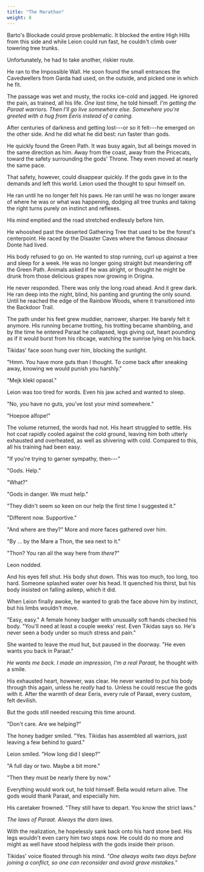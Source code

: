 ```yaml
---
title: "The Marathon"
weight: 8
---
```


Barto's Blockade could prove problematic. It blocked the entire High Hills from this side and while Leion could run fast, he couldn't climb over towering tree trunks. 

Unfortunately, he had to take another, riskier route.

He ran to the Impossible Wall. He soon found the small entrances the Cavedwellers from Garda had used, on the outside, and picked one in which he fit. 

The passage was wet and musty, the rocks ice-cold and jagged. He ignored the pain, as trained, all his life. _One last time,_ he told himself. _I'm getting the Paraat warriors. Then I'll go live somewhere else. Somewhere you're greeted with a hug from Eeris instead of a caning._

After centuries of darkness and getting lost---or so it felt---he emerged on the other side. And he did what he did best: run faster than gods.

He quickly found the Green Path. It was busy again, but all beings moved in the same direction as him. Away from the coast, away from the Pricecats, toward the safety surrounding the gods' Throne. They even moved at nearly the same pace.

That safety, however, could disappear quickly. If the gods gave in to the demands and left this world. Leion used the thought to spur himself on. 

He ran until he no longer felt his paws. He ran until he was no longer aware of where he was or what was happening, dodging all tree trunks and taking the right turns purely on instinct and reflexes.

His mind emptied and the road stretched endlessly before him.

He whooshed past the deserted Gathering Tree that used to be the forest's centerpoint. He raced by the Disaster Caves where the famous dinosaur Donte had lived.

His body refused to go on. He wanted to stop running, curl up against a tree and sleep for a week. He was no longer going straight but meandering off the Green Path. Animals asked if he was alright, or thought he might be drunk from those delicious grapes now growing in Origina.

He never responded. There was only the long road ahead. And it grew dark. He ran deep into the night, blind, his panting and grunting the only sound. Until he reached the edge of the Rainbow Woods, where it transitioned into the Backdoor Trail.

The path under his feet grew muddier, narrower, sharper. He barely felt it anymore. His running became trotting, his trotting became shambling, and by the time he entered Paraat he collapsed, legs giving out, heart pounding as if it would burst from his ribcage, watching the sunrise lying on his back.

Tikidas' face soon hung over him, blocking the sunlight.

"Hmm. You have more guts than I thought. To come back after sneaking away, knowing we would punish you harshly."

"Mejk klekl opaoal." 

Leion was too tired for words. Even his jaw ached and wanted to sleep.

"No, you have no guts, you've lost your mind somewhere."

"Hoepoe alfope!" 

The volume returned, the words had not. His heart struggled to settle. His hot coat rapidly cooled against the cold ground, leaving him both utterly exhausted and overheated, as well as shivering with cold. Compared to this, all his training had been easy.

"If you're trying to garner sympathy, then---"

"Gods. Help."

"What?"

"Gods in danger. We must help."

"They didn't seem so keen on our help the first time I suggested it."

"Different now. Supportive."

"And where are they?" More and more faces gathered over him.

"By ... by the Mare a Thon, the sea next to it."

"Thon? You ran all the way here from _there_?"

Leon nodded.

And his eyes fell shut. His body shut down. This was too much, too long, too hard. Someone splashed water over his head. It quenched his thirst, but his body insisted on falling asleep, which it did.

When Leion finally awoke, he wanted to grab the face above him by instinct, but his limbs wouldn't move.

"Easy, easy." A female honey badger with unusually soft hands checked his body. "You'll need at least a couple weeks' rest. Even Tikidas says so. He's never seen a body under so much stress and pain."

She wanted to leave the mud hut, but paused in the doorway. "He even wants you back in Paraat."

_He wants me back. I made an impression, I'm a real Paraat,_ he thought with a smile. 

His exhausted heart, however, was clear. He never wanted to put his body through this again, unless he _really_ had to. Unless he could rescue the gods with it. After the warmth of dear Eeris, every rule of Paraat, every custom, felt devilish.

But the gods still needed rescuing this time around.

"Don't care. Are we helping?"

The honey badger smiled. "Yes. Tikidas has assembled all warriors, just leaving a few behind to guard."

Leion smiled. "How long did I sleep?"

"A full day or two. Maybe a bit more."

"Then they must be nearly there by now." 

Everything would work out, he told himself. Bella would return alive. The gods would thank Paraat, and especially him.

His caretaker frowned. "They still have to depart. You know the strict laws."

_The laws of Paraat. Always the darn laws._ 

With the realization, he hopelessly sank back onto his hard stone bed. His legs wouldn't even carry him two steps now. He could do no more and might as well have stood helpless with the gods inside their prison.

Tikidas' voice floated through his mind. _"One always waits two days before joining a conflict, so one can reconsider and avoid grave mistakes."_

